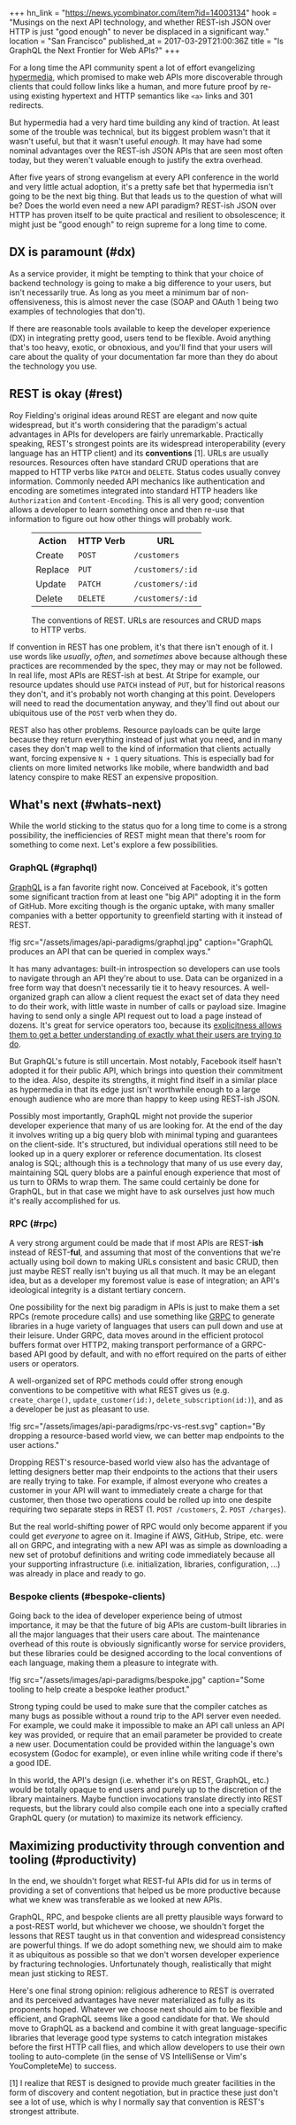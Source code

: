 +++
hn_link = "https://news.ycombinator.com/item?id=14003134"
hook = "Musings on the next API technology, and whether REST-ish JSON over HTTP is just \"good enough\" to never be displaced in a significant way."
location = "San Francisco"
published_at = 2017-03-29T21:00:36Z
title = "Is GraphQL the Next Frontier for Web APIs?"
+++

For a long time the API community spent a lot of effort
evangelizing [hypermedia][hypermedia], which promised to
make web APIs more discoverable through clients that could
follow links like a human, and more future proof by
re-using existing hypertext and HTTP semantics like `<a>`
links and 301 redirects.

But hypermedia had a very hard time building any kind of
traction. At least some of the trouble was technical, but
its biggest problem wasn't that it wasn't useful, but that
it wasn't useful _enough_. It may have had some nominal
advantages over the REST-ish JSON APIs that are seen most
often today, but they weren't valuable enough to justify
the extra overhead.

After five years of strong evangelism at every API
conference in the world and very little actual adoption,
it's a pretty safe bet that hypermedia isn't going to be
the next big thing. But that leads us to the question of
what will be? Does the world even need a new API paradigm?
REST-ish JSON over HTTP has proven itself to be quite
practical and resilient to obsolescence; it might just be
"good enough" to reign supreme for a long time to come.

## DX is paramount (#dx)

As a service provider, it might be tempting to think that
your choice of backend technology is going to make a big
difference to your users, but isn't necessarily true. As
long as you meet a minimum bar of non-offensiveness, this
is almost never the case (SOAP and OAuth 1 being two
examples of technologies that don't).

If there are reasonable tools available to keep the
developer experience (DX) in integrating pretty good, users
tend to be flexible. Avoid anything that's too heavy,
exotic, or obnoxious, and you'll find that your users will
care about the quality of your documentation far more than
they do about the technology you use.

## REST is okay (#rest)

Roy Fielding's original ideas around REST are elegant and
now quite widespread, but it's worth considering that the
paradigm's actual advantages in APIs for developers are
fairly unremarkable. Practically speaking, REST's strongest
points are its widespread interoperability (every language
has an HTTP client) and its **conventions** [1]. URLs are
usually resources. Resources often have standard CRUD
operations that are mapped to HTTP verbs like `PATCH` and
`DELETE`. Status codes usually convey information. Commonly
needed API mechanics like authentication and encoding are
sometimes integrated into standard HTTP headers like
`Authorization` and `Content-Encoding`. This is all very
good; convention allows a developer to learn something once
and then re-use that information to figure out how other
things will probably work.

<figure>
  <div class="table-container">
    <table class="overflowing">
      <tr>
        <th>Action</th>
        <th>HTTP Verb</th>
        <th>URL</th>
      </tr>
      <tr>
        <td>Create</td>
        <td><code>POST</code></td>
        <td><code>/customers</code></td>
      </tr>
      <tr>
        <td>Replace</td>
        <td><code>PUT</code></td>
        <td><code>/customers/:id</code></td>
      </tr>
      <tr>
        <td>Update</td>
        <td><code>PATCH</code></td>
        <td><code>/customers/:id</code></td>
      </tr>
      <tr>
        <td>Delete</td>
        <td><code>DELETE</code></td>
        <td><code>/customers/:id</code></td>
      </tr>
    </table>
  </div>
  <figcaption>The conventions of REST. URLs are resources
    and CRUD maps to HTTP verbs.</figcaption>
</figure>

If convention in REST has one problem, it's that there
isn't enough of it. I use words like _usually_, _often_,
and _sometimes_ above because although these practices are
recommended by the spec, they may or may not be followed.
In real life, most APIs are REST-ish at best. At Stripe for
example, our resource updates should use `PATCH` instead of
`PUT`, but for historical reasons they don't, and it's
probably not worth changing at this point. Developers will
need to read the documentation anyway, and they'll find out
about our ubiquitous use of the `POST` verb when they do.

REST also has other problems. Resource payloads can be
quite large because they return everything instead of just
what you need, and in many cases they don't map well to the
kind of information that clients actually want, forcing
expensive `N + 1` query situations. This is especially bad
for clients on more limited networks like mobile, where
bandwidth and bad latency conspire to make REST an
expensive proposition.

## What's next (#whats-next)

While the world sticking to the status quo for a long time
to come is a strong possibility, the inefficiencies of REST
might mean that there's room for something to come next.
Let's explore a few possibilities.

### GraphQL (#graphql)

[GraphQL][graphql] is a fan favorite right now. Conceived
at Facebook, it's gotten some significant traction from at
least one "big API" adopting it in the form of GitHub. More
exciting though is the organic uptake, with many smaller
companies with a better opportunity to greenfield starting
with it instead of REST.

!fig src="/assets/images/api-paradigms/graphql.jpg" caption="GraphQL produces an API that can be queried in complex ways."

It has many advantages: built-in introspection so
developers can use tools to navigate through an API they're
about to use. Data can be organized in a free form way that
doesn't necessarily tie it to heavy resources. A
well-organized graph can allow a client request the exact
set of data they need to do their work, with little waste
in number of calls or payload size. Imagine having to send
only a single API request out to load a page instead of
dozens. It's great for service operators too, because its
[explicitness allows them to get a better understanding of
exactly what their users are trying to do](/api-upgrades).

But GraphQL's future is still uncertain. Most notably,
Facebook itself hasn't adopted it for their public API,
which brings into question their commitment to the idea.
Also, despite its strengths, it might find itself in a
similar place as hypermedia in that its edge just isn't
worthwhile enough to a large enough audience who are more
than happy to keep using REST-ish JSON.

Possibly most importantly, GraphQL might not provide the
superior developer experience that many of us are looking
for. At the end of the day it involves writing up a big
query blob with minimal typing and guarantees on the
client-side. It's structured, but individual operations
still need to be looked up in a query explorer or reference
documentation. Its closest analog is SQL; although this is
a technology that many of us use every day, maintaining SQL
query blobs are a painful enough experience that most of us
turn to ORMs to wrap them. The same could certainly be done
for GraphQL, but in that case we might have to ask
ourselves just how much it's really accomplished for us.

### RPC (#rpc)

A very strong argument could be made that if most APIs are
REST-**ish** instead of REST-**ful**, and assuming that
most of the conventions that we're actually using boil down
to making URLs consistent and basic CRUD, then just maybe
REST really isn't buying us all that much. It may be an
elegant idea, but as a developer my foremost value is ease
of integration; an API's ideological integrity is a distant
tertiary concern.

One possibility for the next big paradigm in APIs is just
to make them a set RPCs (remote procedure calls) and use
something like [GRPC][grpc] to generate libraries in a huge
variety of languages that users can pull down and use at
their leisure. Under GRPC, data moves around in the
efficient protocol buffers format over HTTP2, making
transport performance of a GRPC-based API good by default,
and with no effort required on the parts of either users or
operators.

A well-organized set of RPC methods could offer strong
enough conventions to be competitive with what REST gives
us (e.g. `create_charge()`, `update_customer(id:)`,
`delete_subscription(id:)`), and as a developer be just as
pleasant to use.

!fig src="/assets/images/api-paradigms/rpc-vs-rest.svg" caption="By dropping a resource-based world view, we can better map endpoints to the user actions."

Dropping REST's resource-based world view also has the
advantage of letting designers better map their endpoints
to the actions that their users are really trying to take.
For example, if almost everyone who creates a customer in
your API will want to immediately create a charge for that
customer, then those two operations could be rolled up into
one despite requiring two separate steps in REST (1.
`POST /customers`, 2. `POST /charges`).

But the real world-shifting power of RPC would only become
apparent if you could get _everyone_ to agree on it.
Imagine if AWS, GitHub, Stripe, etc. were all on GRPC, and
integrating with a new API was as simple as downloading a
new set of protobuf definitions and writing code
immediately because all your supporting infrastructure
(i.e. initialization, libraries, configuration, ...) was
already in place and ready to go.

### Bespoke clients (#bespoke-clients)

Going back to the idea of developer experience being of
utmost importance, it may be that the future of big APIs
are custom-built libraries in all the major languages that
their users care about. The maintenance overhead of this
route is obviously significantly worse for service
providers, but these libraries could be designed according
to the local conventions of each language, making them a
pleasure to integrate with.

!fig src="/assets/images/api-paradigms/bespoke.jpg" caption="Some tooling to help create a bespoke leather product."

Strong typing could be used to make sure that the compiler
catches as many bugs as possible without a round trip to
the API server even needed. For example, we could make it
impossible to make an API call unless an API key was
provided, or require that an email parameter be provided to
create a new user. Documentation could be provided within
the language's own ecosystem (Godoc for example), or even
inline while writing code if there's a good IDE.

In this world, the API's design (i.e. whether it's on REST,
GraphQL, etc.) would be totally opaque to end users and
purely up to the discretion of the library maintainers.
Maybe function invocations translate directly into REST
requests, but the library could also compile each one into
a specially crafted GraphQL query (or mutation) to maximize
its network efficiency.

## Maximizing productivity through convention and tooling (#productivity)

In the end, we shouldn't forget what REST-ful APIs did for
us in terms of providing a set of conventions that helped
us be more productive because what we knew was transferable
as we looked at new APIs.

GraphQL, RPC, and bespoke clients are all pretty plausible
ways forward to a post-REST world, but whichever we choose,
we shouldn't forget the lessons that REST taught us in that
convention and widespread consistency are powerful things.
If we do adopt something new, we should aim to make it as
ubiquitous as possible so that we don't worsen developer
experience by fracturing technologies. Unfortunately
though, realistically that might mean just sticking to
REST.

Here's one final strong opinion: religious adherence to
REST is overrated and its perceived advantages have never
materialized as fully as its proponents hoped. Whatever
we choose next should aim to be flexible and efficient, and
GraphQL seems like a good candidate for that. We should
move to GraphQL as a backend and combine it with great
language-specific libraries that leverage good type systems
to catch integration mistakes before the first HTTP call
flies, and which allow developers to use their own tooling
to auto-complete (in the sense of VS IntelliSense or Vim's
YouCompleteMe) to success.

[1] I realize that REST is designed to provide much greater
    facilities in the form of discovery and content
    negotiation, but in practice these just don't see a lot
    of use, which is why I normally say that convention is
    REST's strongest attribute.

[grpc]: http://www.grpc.io/
[graphql]: http://graphql.org/
[hypermedia]: https://en.wikipedia.org/wiki/Hypermedia
